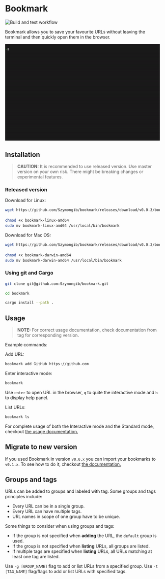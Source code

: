 # Bookmark

![Build and test workflow](https://github.com/Szymongib/bookmark/workflows/Build%20And%20Test/badge.svg?branch=master)

Bookmark allows you to save your favourite URLs without leaving the terminal and then quickly open them in the browser.

![Bookmark - Demo](./assets/bookmark-demo.gif)


## Installation 

> **CAUTION:** It is recommended to use released version. Use master version on your own risk. There might be breaking changes or experimental features.

### Released version

Download for Linux:
```bash
wget https://github.com/Szymongib/bookmark/releases/download/v0.0.3/bookmark-linux-amd64

chmod +x bookmark-linux-amd64
sudo mv bookmark-linux-amd64 /usr/local/bin/bookmark
```

Download for Mac OS:
```bash
wget https://github.com/Szymongib/bookmark/releases/download/v0.0.3/bookmark-darwin-amd64

chmod +x bookmark-darwin-amd64
sudo mv bookmark-darwin-amd64 /usr/local/bin/bookmark
```


### Using git and Cargo

```bash
git clone git@github.com:Szymongib/bookmark.git
```
```bash
cd bookmark
```
```bash
cargo install --path .
```


## Usage

> **NOTE:** For correct usage documentation, check documentation from tag for corresponding version.

Example commands:

Add URL:
```bash
bookmark add GitHub https://github.com
```

Enter interactive mode:
```bash
bookmark
```
Use `enter` to open URL in the browser, `q` to quite the interactive mode and `h` to display help panel.


List URLs:
```bash
bookmark ls
```

For complete usage of both the Interactive mode and the Standard mode, checkout [the usage documentation.](./docs/usage.md)


## Migrate to new version

If you used Bookmark in version `v0.0.x` you can import your bookmarks to `v0.1.x`. 
To see how to do it, checkout [the documentation.](./docs/import-from-previous-version.md)

## Groups and tags

URLs can be added to groups and labeled with tag. Some groups and tags principles include:
- Every URL can be in a single group.
- Every URL can have multiple tags.
- URL names in scope of one group have to be unique.

Some things to consider when using groups and tags:
- If the group is not specified when **adding** the URL, the `default` group is used.
- If the group is not specified when **listing** URLs, all groups are listed. 
- If multiple tags are specified when **listing** URLs, all URLs matching at least one tag are listed.

Use `-g [GROUP_NAME]` flag to add or list URLs from a specified group.
Use `-t [TAG_NAME]` flag/flags to add or list URLs with specified tags.
